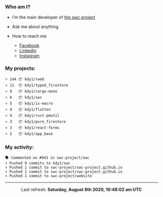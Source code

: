 ### Who am I?

- I’m the main developer of [the swc project](https://github.com/swc-project/swc)

- Ask me about anything

- How to reach me
  - [Facebook](https://www.facebook.com/profile.php?id=100024888122318)
  - [Linkedin](https://www.linkedin.com/in/kdy1/)
  - [Instagram](https://www.instagram.com/kdy1123/)

### My projects:

```
⭐️ 144 📦 kdy1/rweb
⭐️ 11  📦 kdy1/typed_firestore
⭐️ 8   📦 kdy1/cargo-mono
⭐️ 6   📦 kdy1/swc
⭐️ 5   📦 kdy1/is-macro
⭐️ 4   📦 kdy1/flatten
⭐️ 4   📦 kdy1/rust-pmutil
⭐️ 3   📦 kdy1/pure_firestore
⭐️ 3   📦 kdy1/react-forms
⭐️ 2   📦 kdy1/app_base
```

### My activity:

```
🗣 Commented on #943 in swc-project/swc
⬆️ Pushed 9 commits to kdy1/swc
⬆️ Pushed 1 commit to swc-project/swc-project.github.io
⬆️ Pushed 1 commit to swc-project/swc-project.github.io
⬆️ Pushed 1 commit to swc-project/website
```

------------
<p align="center">Last refresh: <b>Saturday, August 8th 2020, 10:48:02 am UTC</b></p>